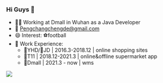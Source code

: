 ### Hi Guys 👋

- 👨‍💻 Working at Dmall in Wuhan as a Java Developer
- 📧 Pengchangchengde@gmail.com
- 😄 Interest: ⚽football
- 📆 Work Experience:
    - 🛒YHD/🐶JD | 2016.3-2018.12 | online shopping sites
    - 🛒T11 | 2018.12-2021.3 | online&offline supermarket app
    - 🛒Dmall | 2021.3 - now | wms


![](https://github-readme-stats.vercel.app/api?username=Pengchangcheng)
